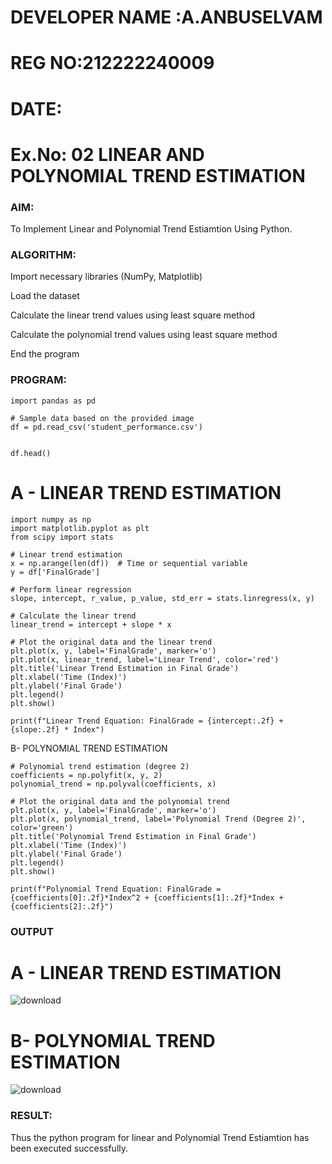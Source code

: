 # DEVELOPER NAME :A.ANBUSELVAM
# REG NO:212222240009
# DATE:

# Ex.No: 02 LINEAR AND POLYNOMIAL TREND ESTIMATION

### AIM:
To Implement Linear and Polynomial Trend Estiamtion Using Python.

### ALGORITHM:
Import necessary libraries (NumPy, Matplotlib)

Load the dataset

Calculate the linear trend values using least square method

Calculate the polynomial trend values using least square method

End the program
### PROGRAM:
```
import pandas as pd

# Sample data based on the provided image
df = pd.read_csv('student_performance.csv')


df.head()
```

# A - LINEAR TREND ESTIMATION
```
import numpy as np
import matplotlib.pyplot as plt
from scipy import stats

# Linear trend estimation
x = np.arange(len(df))  # Time or sequential variable
y = df['FinalGrade']

# Perform linear regression
slope, intercept, r_value, p_value, std_err = stats.linregress(x, y)

# Calculate the linear trend
linear_trend = intercept + slope * x

# Plot the original data and the linear trend
plt.plot(x, y, label='FinalGrade', marker='o')
plt.plot(x, linear_trend, label='Linear Trend', color='red')
plt.title('Linear Trend Estimation in Final Grade')
plt.xlabel('Time (Index)')
plt.ylabel('Final Grade')
plt.legend()
plt.show()

print(f"Linear Trend Equation: FinalGrade = {intercept:.2f} + {slope:.2f} * Index")
```
B- POLYNOMIAL TREND ESTIMATION
```
# Polynomial trend estimation (degree 2)
coefficients = np.polyfit(x, y, 2)
polynomial_trend = np.polyval(coefficients, x)

# Plot the original data and the polynomial trend
plt.plot(x, y, label='FinalGrade', marker='o')
plt.plot(x, polynomial_trend, label='Polynomial Trend (Degree 2)', color='green')
plt.title('Polynomial Trend Estimation in Final Grade')
plt.xlabel('Time (Index)')
plt.ylabel('Final Grade')
plt.legend()
plt.show()

print(f"Polynomial Trend Equation: FinalGrade = {coefficients[0]:.2f}*Index^2 + {coefficients[1]:.2f}*Index + {coefficients[2]:.2f}")
```

### OUTPUT
# A - LINEAR TREND ESTIMATION
![download](https://github.com/user-attachments/assets/ba7841bb-e761-4e53-ac8a-2989b0ac4769)
# B- POLYNOMIAL TREND ESTIMATION
![download](https://github.com/user-attachments/assets/561e52e2-7b09-48b2-92bf-83d8c8579fb9)


### RESULT:
Thus the python program for linear and Polynomial Trend Estiamtion has been executed successfully.
